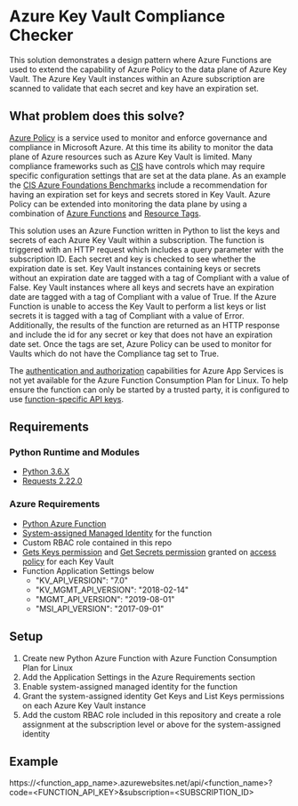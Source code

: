 # Azure Key Vault Compliance Checker
This solution demonstrates a design pattern where Azure Functions are used to extend the capability of Azure Policy to the data plane of Azure Key Vault.  The Azure Key Vault instances within an Azure subscription are scanned to validate that each secret and key have an expiration set.

## What problem does this solve?
[Azure Policy](https://docs.microsoft.com/en-us/azure/governance/policy/overview) is a service used to monitor and enforce governance and compliance in Microsoft Azure.  At this time its ability to monitor the data plane of Azure resources such as Azure Key Vault is limited.  Many compliance frameworks such as [CIS](https://www.cisecurity.org/) have controls which may require specific configuration settings that are set at the data plane.  As an example the [CIS Azure Foundations Benchmarks](https://www.cisecurity.org/blog/cis-microsoft-azure-foundations-benchmark-v1-0-0-now-available/) include a recommendation for having an expiration set for keys and secrets stored in Key Vault.  Azure Policy can be extended into monitoring the data plane by using a combination of [Azure Functions](https://azure.microsoft.com/en-us/services/functions/) and [Resource Tags](https://docs.microsoft.com/en-us/azure/azure-resource-manager/resource-group-using-tags).

This solution uses an Azure Function written in Python to list the keys and secrets of each Azure Key Vault within a subscription.  The function is triggered with an HTTP request which includes a query parameter with the subscription ID.  Each secret and key is checked to see whether the expiration date is set.  Key Vault instances containing keys or secrets without an expiration date are tagged with a tag of Compliant with a value of False.  Key Vault instances where all keys and secrets have an expiration date are tagged with a tag of Compliant with a value of True.  If the Azure Function is unable to access the Key Vault to perform a list keys or list secrets it is tagged with a tag of Compliant with a value of Error.  Additionally, the results of the function are returned as an HTTP response and include the id for any secret or key that does not have an expiration date set.  Once the tags are set, Azure Policy can be used to monitor for Vaults which do not have the Compliance tag set to True.

The [authentication and authorization](https://docs.microsoft.com/en-us/azure/app-service/overview-authentication-authorization) capabilities for Azure App Services is not yet available for the Azure Function Consumption Plan for Linux.  To help ensure the function can only be started by a trusted party, it is configured to use [function-specific API keys](https://docs.microsoft.com/en-us/azure/app-service/overview-authentication-authorization).

## Requirements

### Python Runtime and Modules
* [Python 3.6.X](https://www.python.org/downloads/release/python-360/)
* [Requests 2.22.0](https://realpython.com/python-requests/)

### Azure Requirements
* [Python Azure Function](https://docs.microsoft.com/en-us/azure/azure-functions/functions-create-first-function-python)
* [System-assigned Managed Identity](https://docs.microsoft.com/en-us/azure/active-directory/managed-identities-azure-resources/overview) for the function
* Custom RBAC role contained in this repo
* [Gets Keys permission](https://docs.microsoft.com/en-us/rest/api/keyvault/getkeys) and [Get Secrets permission](https://docs.microsoft.com/en-us/rest/api/keyvault/getsecrets) granted on [access policy](https://docs.microsoft.com/en-us/azure/key-vault/key-vault-secure-your-key-vault) for each Key Vault
* Function Application Settings below
  * "KV_API_VERSION": "7.0"
  * "KV_MGMT_API_VERSION": "2018-02-14"
  * "MGMT_API_VERSION": "2019-08-01"
  * "MSI_API_VERSION": "2017-09-01"

## Setup
1. Create new Python Azure Function with Azure Function Consumption Plan for Linux
2. Add the Application Settings in the Azure Requirements section
3. Enable system-assigned managed identity for the function
4. Grant the system-assigned identity Get Keys and List Keys permissions on each Azure Key Vault instance
5. Add the custom RBAC role included in this repository and create a role assignment at the subscription level or above for the system-assigned identity

## Example

https://<function_app_name>.azurewebsites.net/api/<function_name>?code=<FUNCTION_API_KEY>&subscription=<SUBSCRIPTION_ID>

